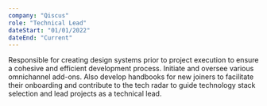 ```yaml
---
company: "Qiscus"
role: "Technical Lead"
dateStart: "01/01/2022"
dateEnd: "Current"
---
```


Responsible for creating design systems prior to project execution to ensure a cohesive and efficient development process. Initiate and oversee various omnichannel add-ons. Also develop handbooks for new joiners to facilitate their onboarding and contribute to the tech radar to guide technology stack selection and lead projects as a technical lead.
